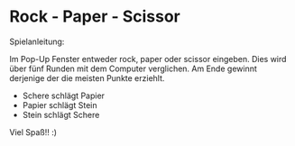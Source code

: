 # Rock - Paper - Scissor

Spielanleitung:

Im Pop-Up Fenster entweder rock, paper oder scissor eingeben.
Dies wird über fünf Runden mit dem Computer verglichen.
Am Ende gewinnt derjenige der die meisten Punkte erziehlt.

- Schere schlägt Papier
- Papier schlägt Stein
- Stein schlägt Schere

Viel Spaß!! :)
